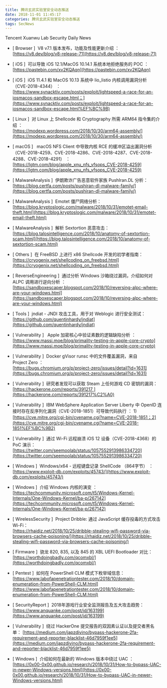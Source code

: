 ```yaml
---
title: 腾讯玄武实验室安全动态推送
date: 2018-11-01 11:45:17
categories: 腾讯玄武实验室安全动态推送
tags: SecNews
---
```


Tencent Xuanwu Lab Security Daily News  
* [ Browser ]  V8 v7.1 版本发布，功能及性能更新介绍 ：   
[https://v8.dev/blog/v8-release-71](https://v8.dev/blog/v8-release-71)  

* [ iOS ]  可以导致 iOS 12.1/MacOS 10.14.1 系统本地拒绝服务的 POC ：   
[https://pastebin.com/xv2KQAqn](https://pastebin.com/xv2KQAqn)  

* [ iOS ]  iOS 11.4.1 和 MacOS 10.13 系统中 lio_listio 内核调用漏洞分析（CVE-2018-4344） ：   
[https://www.synacktiv.com/posts/exploit/lightspeed-a-race-for-an-iosmacos-sandbox-escape.html；](https://www.synacktiv.com/posts/exploit/lightspeed-a-race-for-an-iosmacos-sandbox-escape.html%EF%BC%9B)  

* [ Linux ]  对 Linux 上 Shellcode 和 Cryptography 所需 ARM64 指令集的介绍 ：   
[https://modexp.wordpress.com/2018/10/30/arm64-assembly/](https://modexp.wordpress.com/2018/10/30/arm64-assembly/)  

* [ macOS ]   macOS NFS Client 中导致内核 RCE 的缓冲区溢出漏洞分析 （CVE-2018-4259、CVE-2018-4286、CVE-2018-4287、CVE-2018-4288、CVE-2018-4291） ：   
[https://lgtm.com/blog/apple_xnu_nfs_vfsops_CVE-2018-4259](https://lgtm.com/blog/apple_xnu_nfs_vfsops_CVE-2018-4259)  

* [ MalwareAnalysis ]  伊朗欺诈广告恶意软件家族 PushIran.DL 分析：   
[https://blog.certfa.com/posts/pushiran-dl-malware-family/](https://blog.certfa.com/posts/pushiran-dl-malware-family/)  

* [ MalwareAnalysis ]  Emotet 僵尸网络分析：   
[https://blog.kryptoslogic.com/malware/2018/10/31/emotet-email-theft.html](https://blog.kryptoslogic.com/malware/2018/10/31/emotet-email-theft.html)  

* [ MalwareAnalysis ]  解析 Sextortion 恶意攻击：   
[https://blog.talosintelligence.com/2018/10/anatomy-of-sextortion-scam.html](https://blog.talosintelligence.com/2018/10/anatomy-of-sextortion-scam.html)  

* [ Others ]  在 FreeBSD 上进行 x86 Shellcode 开发的初学者指南：   
[https://cryogenix.net/shellcoding_on_freebsd.html](https://cryogenix.net/shellcoding_on_freebsd.html)  

* [ ReverseEngineering ]  通过分析 Windows 沙箱绕过漏洞，介绍如何对 ALPC 调用进行逆向分析 ：   
[https://sandboxescaper.blogspot.com/2018/10/reversing-alpc-where-are-your-windows.html](https://sandboxescaper.blogspot.com/2018/10/reversing-alpc-where-are-your-windows.html)  

* [ Tools ]  jndiat - JNDI 攻击工具，用于对 Weblogic 进行安全测试：   
[https://github.com/quentinhardy/jndiat](https://github.com/quentinhardy/jndiat)  

* [ Vulnerability ]   Apple 加密核心中验证素数的逻辑缺陷分析 ：   
[https://www.massi.moe/blog/primality-testing-in-apple-core-crypto](https://www.massi.moe/blog/primality-testing-in-apple-core-crypto)  

* [ Vulnerability ]  Docker gVisor runsc 中的文件覆盖漏洞，来自Project Zero ：   
[https://bugs.chromium.org/p/project-zero/issues/detail?id=1631](https://bugs.chromium.org/p/project-zero/issues/detail?id=1631)  

* [ Vulnerability ]  研究者发现可以获取 Steam 上任何游戏 CD 密钥的漏洞：  
[https://hackerone.com/reports/391217 ](https://hackerone.com/reports/391217%C2%A0)  

* [ Vulnerability ]  IBM WebSphere Application Server Liberty 中 OpenID 连接时存在反序列化漏洞（CVE-2018-1851）可导致代码执行 ： 1)   
[https://cve.mitre.org/cgi-bin/cvename.cgi?name=CVE-2018-1851；2](https://cve.mitre.org/cgi-bin/cvename.cgi?name=CVE-2018-1851%EF%BC%9B2)  

* [ Vulnerability ]  通过 Wi-Fi 远程崩溃 iOS 12 设备（CVE-2018-4368）的 PoC 演示：   
[https://twitter.com/seemoolab/status/1057552913986334720](https://twitter.com/seemoolab/status/1057552913986334720)  

* [ Windows ]  Windows/x64 - 远程键盘记录 ShellCode （864字节） ：   
[https://www.exploit-db.com/exploits/45743/](https://www.exploit-db.com/exploits/45743/)  

* [ Windows ]  介绍 Windows 内核的演变 ：   
[https://techcommunity.microsoft.com/t5/Windows-Kernel-Internals/One-Windows-Kernel/ba-p/267142](https://techcommunity.microsoft.com/t5/Windows-Kernel-Internals/One-Windows-Kernel/ba-p/267142)  

* [ WirelessSecurity ]  Project Dribble: 通过 JavaScript 缓存投毒的方式攻击 Wi-Fi：   
[https://rhaidiz.net/2018/10/25/dribble-stealing-wifi-password-via-browsers-cache-poisoning/](https://rhaidiz.net/2018/10/25/dribble-stealing-wifi-password-via-browsers-cache-poisoning/)  

* [ Firmware ]  骁龙 820, 835, 以及 845 的 XBL UEFI Bootloader 对比： 
[https://worthdoingbadly.com/qcomxbl/](https://worthdoingbadly.com/qcomxbl/)  

* [ Pentest ]  如何在 PowerShell CLM 模式下枚举域信息： 
[https://www.labofapenetrationtester.com/2018/10/domain-enumeration-from-PowerShell-CLM.html](https://www.labofapenetrationtester.com/2018/10/domain-enumeration-from-PowerShell-CLM.html)  

* [ SecurityReport ]  2018年游戏行业安全监测报告及五大攻击趋势： 
[https://www.anquanke.com/post/id/163199](https://www.anquanke.com/post/id/163199)  

* [ Vulnerability ]  绕过 HackerOne 提交报告的双因素认证以及提交者黑名单： 
[https://medium.com/japzdivino/bypass-hackerone-2fa-requirement-and-reporter-blacklist-46d7959f1ee5](https://medium.com/japzdivino/bypass-hackerone-2fa-requirement-and-reporter-blacklist-46d7959f1ee5)  

* [ Windows ]  介绍如何在最新的 Windows 版本中绕过 UAC ： 
[https://0x00-0x00.github.io/research/2018/10/31/How-to-bypass-UAC-in-newer-Windows-versions.html](https://0x00-0x00.github.io/research/2018/10/31/How-to-bypass-UAC-in-newer-Windows-versions.html)  

